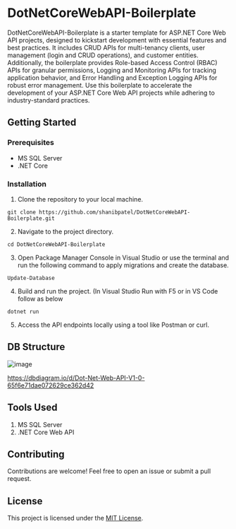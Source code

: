 # DotNetCoreWebAPI-Boilerplate
DotNetCoreWebAPI-Boilerplate is a starter template for ASP.NET Core Web API projects, designed to kickstart development with essential features and best practices. It includes CRUD APIs for multi-tenancy clients, user management (login and CRUD operations), and customer entities. Additionally, the boilerplate provides Role-based Access Control (RBAC) APIs for granular permissions, Logging and Monitoring APIs for tracking application behavior, and Error Handling and Exception Logging APIs for robust error management. Use this boilerplate to accelerate the development of your ASP.NET Core Web API projects while adhering to industry-standard practices.

## Getting Started

### Prerequisites

- MS SQL Server
- .NET Core

### Installation

1. Clone the repository to your local machine.

```
git clone https://github.com/shanibpatel/DotNetCoreWebAPI-Boilerplate.git
```

2. Navigate to the project directory.
```
cd DotNetCoreWebAPI-Boilerplate
```

3. Open Package Manager Console in Visual Studio or use the terminal and run the following command to apply migrations and create the database.

```
Update-Database
```


4. Build and run the project. (In Visual Studio Run with F5 or in VS Code follow as below

```
dotnet run
```

5. Access the API endpoints locally using a tool like Postman or curl.

## DB Structure

![image](https://github.com/shanibpatel/DotNetCoreWebAPI-Boilerplate/assets/24813527/bac641ec-57f8-4fdc-86af-1cd5dd7e906f)


https://dbdiagram.io/d/Dot-Net-Web-API-V1-0-65f6e71dae072629ce362d42

## Tools Used

1. MS SQL Server
2. .NET Core Web API

## Contributing

Contributions are welcome! Feel free to open an issue or submit a pull request.

## License

This project is licensed under the [MIT License](LICENSE).
